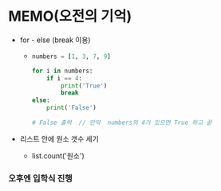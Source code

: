 # MEMO(오전의 기억)

- for -  else (break 이용)

  - ```python
    numbers = [1, 3, 7, 9]
    
    for i in numbers:
        if i == 4:
            print('True')
            break
    else:
        print('False')
        
    # False 출력  // 만약  numbers의 4가 있으면 True 하고 끝
    ```

- 리스트 안에 원소 갯수 세기
  - list.count('원소')



### 오후엔 입학식 진행



